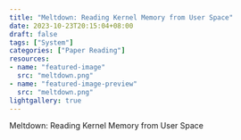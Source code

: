 ```yaml
---
title: "Meltdown: Reading Kernel Memory from User Space"
date: 2023-10-23T20:15:04+08:00
draft: false
tags: ["System"]
categories: ["Paper Reading"]
resources:
- name: "featured-image"
  src: "meltdown.png"
- name: "featured-image-preview"
  src: "meltdown.png"
lightgallery: true
---
```


Meltdown: Reading Kernel Memory from User Space
